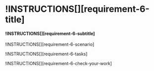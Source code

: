 # !INSTRUCTIONS[][requirement-6-title]

#### !INSTRUCTIONS[][requirement-6-subtitle]

!INSTRUCTIONS[][requirement-6-scenario]

!INSTRUCTIONS[][requirement-6-tasks]

!INSTRUCTIONS[][requirement-6-check-your-work]